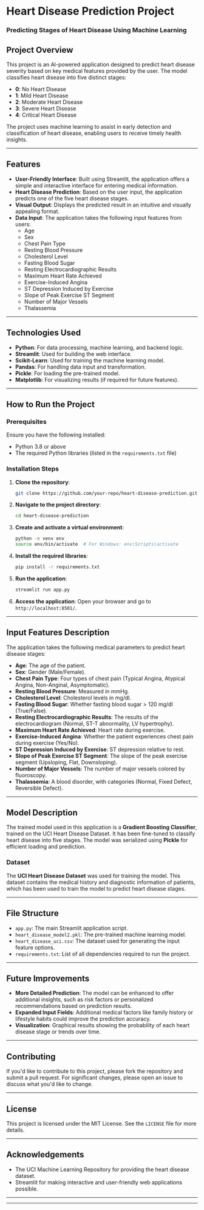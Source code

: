 # Heart Disease Prediction Project

### Predicting Stages of Heart Disease Using Machine Learning

## Project Overview
This project is an AI-powered application designed to predict heart disease severity based on key medical features provided by the user. The model classifies heart disease into five distinct stages:
- **0**: No Heart Disease
- **1**: Mild Heart Disease
- **2**: Moderate Heart Disease
- **3**: Severe Heart Disease
- **4**: Critical Heart Disease

The project uses machine learning to assist in early detection and classification of heart disease, enabling users to receive timely health insights.

---

## Features
- **User-Friendly Interface**: Built using Streamlit, the application offers a simple and interactive interface for entering medical information.
- **Heart Disease Prediction**: Based on the user input, the application predicts one of the five heart disease stages.
- **Visual Output**: Displays the predicted result in an intuitive and visually appealing format.
- **Data Input**: The application takes the following input features from users:
  - Age
  - Sex
  - Chest Pain Type
  - Resting Blood Pressure
  - Cholesterol Level
  - Fasting Blood Sugar
  - Resting Electrocardiographic Results
  - Maximum Heart Rate Achieved
  - Exercise-Induced Angina
  - ST Depression Induced by Exercise
  - Slope of Peak Exercise ST Segment
  - Number of Major Vessels
  - Thalassemia

---

## Technologies Used
- **Python**: For data processing, machine learning, and backend logic.
- **Streamlit**: Used for building the web interface.
- **Scikit-Learn**: Used for training the machine learning model.
- **Pandas**: For handling data input and transformation.
- **Pickle**: For loading the pre-trained model.
- **Matplotlib**: For visualizing results (if required for future features).

---

## How to Run the Project

### Prerequisites
Ensure you have the following installed:
- Python 3.8 or above
- The required Python libraries (listed in the `requirements.txt` file)

### Installation Steps
1. **Clone the repository**:
    ```bash
    git clone https://github.com/your-repo/heart-disease-prediction.git
    ```
2. **Navigate to the project directory**:
    ```bash
    cd heart-disease-prediction
    ```
3. **Create and activate a virtual environment**:
    ```bash
    python -m venv env
    source env/bin/activate  # For Windows: env\Scripts\activate
    ```
4. **Install the required libraries**:
    ```bash
    pip install -r requirements.txt
    ```

5. **Run the application**:
    ```bash
    streamlit run app.py
    ```

6. **Access the application**: Open your browser and go to `http://localhost:8501/`.

---

## Input Features Description
The application takes the following medical parameters to predict heart disease stages:
- **Age**: The age of the patient.
- **Sex**: Gender (Male/Female).
- **Chest Pain Type**: Four types of chest pain (Typical Angina, Atypical Angina, Non-Anginal, Asymptomatic).
- **Resting Blood Pressure**: Measured in mmHg.
- **Cholesterol Level**: Cholesterol levels in mg/dl.
- **Fasting Blood Sugar**: Whether fasting blood sugar > 120 mg/dl (True/False).
- **Resting Electrocardiographic Results**: The results of the electrocardiogram (Normal, ST-T abnormality, LV hypertrophy).
- **Maximum Heart Rate Achieved**: Heart rate during exercise.
- **Exercise-Induced Angina**: Whether the patient experiences chest pain during exercise (Yes/No).
- **ST Depression Induced by Exercise**: ST depression relative to rest.
- **Slope of Peak Exercise ST Segment**: The slope of the peak exercise segment (Upsloping, Flat, Downsloping).
- **Number of Major Vessels**: The number of major vessels colored by fluoroscopy.
- **Thalassemia**: A blood disorder, with categories (Normal, Fixed Defect, Reversible Defect).

---

## Model Description
The trained model used in this application is a **Gradient Boosting Classifier**, trained on the UCI Heart Disease Dataset. It has been fine-tuned to classify heart disease into five stages. The model was serialized using **Pickle** for efficient loading and prediction.

### Dataset
The **UCI Heart Disease Dataset** was used for training the model. This dataset contains the medical history and diagnostic information of patients, which has been used to train the model to predict heart disease stages.

---

## File Structure
- `app.py`: The main Streamlit application script.
- `heart_disease_model2.pkl`: The pre-trained machine learning model.
- `heart_disease_uci.csv`: The dataset used for generating the input feature options.
- `requirements.txt`: List of all dependencies required to run the project.

---

## Future Improvements
- **More Detailed Prediction**: The model can be enhanced to offer additional insights, such as risk factors or personalized recommendations based on prediction results.
- **Expanded Input Fields**: Additional medical factors like family history or lifestyle habits could improve the prediction accuracy.
- **Visualization**: Graphical results showing the probability of each heart disease stage or trends over time.

---

## Contributing
If you'd like to contribute to this project, please fork the repository and submit a pull request. For significant changes, please open an issue to discuss what you'd like to change.

---

## License
This project is licensed under the MIT License. See the `LICENSE` file for more details.

---

## Acknowledgements
- The UCI Machine Learning Repository for providing the heart disease dataset.
- Streamlit for making interactive and user-friendly web applications possible.

---


---

